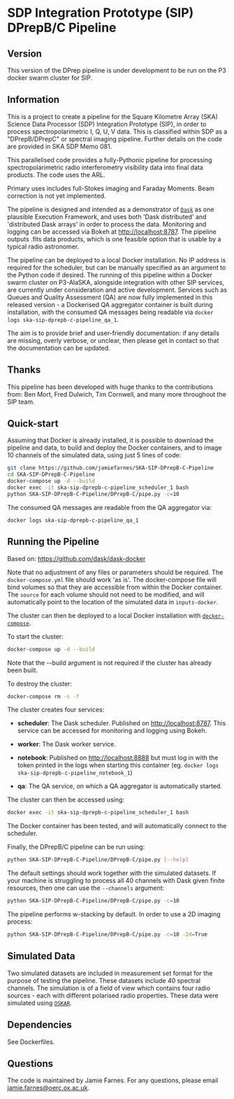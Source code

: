 SDP Integration Prototype (SIP) DPrepB/C Pipeline
========================================

## Version
This version of the DPrep pipeline is under development to be run on the P3 docker swarm cluster for SIP. 

## Information

This is a project to create a pipeline for the Square Kilometre Array (SKA) Science Data Processor (SDP) Integration Prototype (SIP), in order to process spectropolarimetric I, Q, U, V data. This is classified within SDP as a "DPrepB/DPrepC" or spectral imaging pipeline. Further details on the code are provided in SKA SDP Memo 081.

This parallelised code provides a fully-Pythonic pipeline for processing spectropolarimetric radio interferometry visibility data into final data products. The code uses the ARL.

Primary uses includes full-Stokes imaging and Faraday Moments. Beam correction is not yet implemented.

The pipeline is designed and intended as a demonstrator of [`Dask`](https://dask.pydata.org/en/latest/) as one plausible Execution Framework, and uses both 'Dask distributed' and 'distributed Dask arrays' in order to process the data. Monitoring and logging can be accessed via Bokeh at <http://localhost:8787>. The pipeline outputs .fits data products, which is one feasible option that is usable by a typical radio astronomer.

The pipeline can be deployed to a local Docker installation. No IP address is required for the scheduler, but can be manually specified as an argument to the Python code if desired. The running of this pipeline within a Docker swarm cluster on P3-AlaSKA, alongside integration with other SIP services, are currently under consideration and active development. Services such as Queues and Quality Assessment (QA) are now fully implemented in this released version - a Dockerised QA aggregator container is built during installation, with the consumed QA messages being readable via `docker logs ska-sip-dprepb-c-pipeline_qa_1`.

The aim is to provide brief and user-friendly documentation: if any details are missing, overly verbose, or unclear, then please get in contact so that the documentation can be updated.


## Thanks
This pipeline has been developed with huge thanks to the contributions from: Ben Mort, Fred Dulwich, Tim Cornwell, and many more throughout the SIP team.


## Quick-start
Assuming that Docker is already installed, it is possible to download the pipeline and data, to build and deploy the Docker containers, and to image 10 channels of the simulated data, using just 5 lines of code:
```bash
git clone https://github.com/jamiefarnes/SKA-SIP-DPrepB-C-Pipeline
cd SKA-SIP-DPrepB-C-Pipeline
docker-compose up -d --build
docker exec -it ska-sip-dprepb-c-pipeline_scheduler_1 bash
python SKA-SIP-DPrepB-C-Pipeline/DPrepB-C/pipe.py -c=10
```

The consumed QA messages are readable from the QA aggregator via:
```
docker logs ska-sip-dprepb-c-pipeline_qa_1
```

## Running the Pipeline
Based on: <https://github.com/dask/dask-docker>

Note that no adjustment of any files or parameters should be required. The `docker-compose.yml` file should work 'as is'. The docker-compose file will bind volumes so that they are accessible from within the Docker container. The `source` for each volume should not need to be modified, and will automatically point to the location of the simulated data in `inputs-docker`.

The cluster can then be deployed to a local Docker installation with [`docker-compose`](https://docs.docker.com/compose/overview/).

To start the cluster:

```bash
docker-compose up -d --build
```
Note that the --build argument is not required if the cluster has already been built.

To destroy the cluster:

```bash
docker-compose rm -s -f
```

The cluster creates four services:

-   **scheduler**: The Dask scheduler. Published on <http://localhost:8787>. This service can be accessed for monitoring and logging using Bokeh.

-   **worker**: The Dask worker service.

-   **notebook**: Published on <http://localhost:8888> but must log in with the
token printed in the logs when starting this container
(eg. `docker logs ska-sip-dprepb-c-pipeline_notebook_1`)

-   **qa**: The QA service, on which a QA aggregator is automatically started.

The cluster can then be accessed using:
```bash
docker exec -it ska-sip-dprepb-c-pipeline_scheduler_1 bash
```

The Docker container has been tested, and will automatically connect to the scheduler.

Finally, the DPrepB/C pipeline can be run using:
```bash
python SKA-SIP-DPrepB-C-Pipeline/DPrepB-C/pipe.py [--help]
```
The default settings should work together with the simulated datasets. If your machine is struggling to process all 40 channels with Dask given finite resources, then one can use the ```--channels``` argument:
```bash
python SKA-SIP-DPrepB-C-Pipeline/DPrepB-C/pipe.py -c=10
```

The pipeline performs w-stacking by default. In order to use a 2D imaging process:
```bash
python SKA-SIP-DPrepB-C-Pipeline/DPrepB-C/pipe.py -c=10 -2d=True
```

## Simulated Data
Two simulated datasets are included in measurement set format for the purpose of testing the pipeline. These datasets include 40 spectral channels. The simulation is of a field of view which contains four radio sources - each with different polarised radio properties. These data were simulated using [`OSKAR`](https://github.com/OxfordSKA/OSKAR).


## Dependencies

See Dockerfiles.


## Questions
The code is maintained by Jamie Farnes. For any questions, please email jamie.farnes@oerc.ox.ac.uk.
